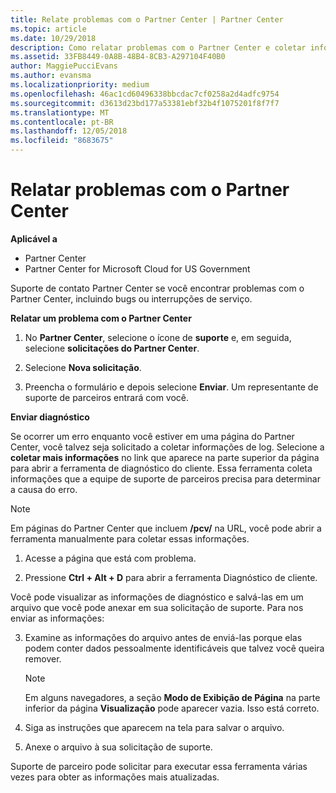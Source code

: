 ```yaml
---
title: Relate problemas com o Partner Center | Partner Center
ms.topic: article
ms.date: 10/29/2018
description: Como relatar problemas com o Partner Center e coletar informações de diagnóstico para nossa equipe de suporte.
ms.assetid: 33FB8449-0A8B-48B4-8CB3-A297104F40B0
author: MaggiePucciEvans
ms.author: evansma
ms.localizationpriority: medium
ms.openlocfilehash: 46ac1cd60496338bbcdac7cf0258a2d4adfc9754
ms.sourcegitcommit: d3613d23bd177a53381ebf32b4f1075201f8f7f7
ms.translationtype: MT
ms.contentlocale: pt-BR
ms.lasthandoff: 12/05/2018
ms.locfileid: "8683675"
---
```

# <a name="report-problems-with-partner-center"></a>Relatar problemas com o Partner Center

**Aplicável a**

-  Partner Center
-  Partner Center for Microsoft Cloud for US Government


Suporte de contato Partner Center se você encontrar problemas com o Partner Center, incluindo bugs ou interrupções de serviço.

**Relatar um problema com o Partner Center**

1.  No **Partner Center**, selecione o ícone de **suporte** e, em seguida, selecione **solicitações do Partner Center**.

2.  Selecione **Nova solicitação**.

3.  Preencha o formulário e depois selecione **Enviar**. Um representante de suporte de parceiros entrará com você.

**Enviar diagnóstico**

Se ocorrer um erro enquanto você estiver em uma página do Partner Center, você talvez seja solicitado a coletar informações de log. Selecione a **coletar mais informações** no link que aparece na parte superior da página para abrir a ferramenta de diagnóstico do cliente. Essa ferramenta coleta informações que a equipe de suporte de parceiros precisa para determinar a causa do erro. 

>[!NOTE]
>Em páginas do Partner Center que incluem **/pcv/** na URL, você pode abrir a ferramenta manualmente para coletar essas informações.

1.  Acesse a página que está com problema.

2.  Pressione **Ctrl + Alt + D** para abrir a ferramenta Diagnóstico de cliente.

Você pode visualizar as informações de diagnóstico e salvá-las em um arquivo que você pode anexar em sua solicitação de suporte. Para nos enviar as informações:

3.  Examine as informações do arquivo antes de enviá-las porque elas podem conter dados pessoalmente identificáveis que talvez você queira remover. 

    >[!NOTE]
    >Em alguns navegadores, a seção **Modo de Exibição de Página** na parte inferior da página **Visualização** pode aparecer vazia. Isso está correto.

4.  Siga as instruções que aparecem na tela para salvar o arquivo.

5.  Anexe o arquivo à sua solicitação de suporte.

Suporte de parceiro pode solicitar para executar essa ferramenta várias vezes para obter as informações mais atualizadas.

